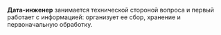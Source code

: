 **Дата-инженер** занимается технической стороной вопроса и первый работает с информацией: организует ее сбор, хранение и первоначальную обработку.